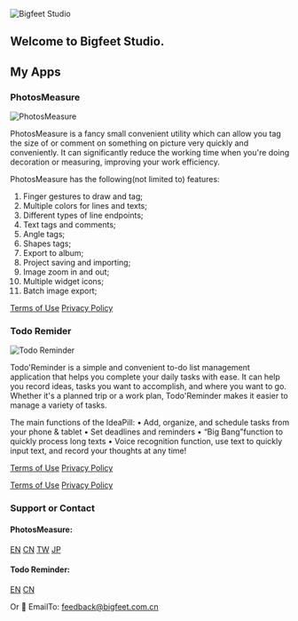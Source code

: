 ![Bigfeet Studio](/assets/images/bnt.png)

## Welcome to Bigfeet Studio.

## My Apps

### PhotosMeasure
![PhotosMeasure](/assets/images/pm.jpg)

PhotosMeasure is a fancy small convenient utility which can allow you tag the size of or comment on something on picture very quickly and conveniently.
It can significantly reduce the working time when you're doing decoration or measuring, improving your work efficiency.

PhotosMeasure has the following(not limited to) features:
1) Finger gestures to draw and tag;
2) Multiple colors for lines and texts;
3) Different types of line endpoints;
4) Text tags and comments;
5) Angle tags;
6) Shapes tags;
7) Export to album;
8) Project saving and importing;
9) Image zoom in and out;
10) Multiple widget icons;
11) Batch image export;

[Terms of Use](https://bigfeetstudio.cn/app/updates/tou.html)
[Privacy Policy](https://bigfeetstudio.cn/app/updates/photosmeasure/privacy_policy_en.html)

### Todo Remider
![Todo Reminder](/assets/images/todo.png)

Todo'Reminder is a simple and convenient to-do list management application that helps you complete your daily tasks with ease. It can help you record ideas, tasks you want to accomplish, and where you want to go. Whether it's a planned trip or a work plan, Todo'Reminder makes it easier to manage a variety of tasks.

The main functions of the IdeaPill:
• Add, organize, and schedule tasks from your phone & tablet
• Set deadlines and reminders
• “Big Bang”function to quickly process long texts
• Voice recognition function, use text to quickly input text, and record your thoughts at any time!

[Terms of Use](https://bigfeetstudio.cn/app/updates/tou.html)
[Privacy Policy](https://bigfeetstudio.cn/app/updates/ideapill/privacy_policy_en.html)


[Terms of Use](https://bigfeetstudio.cn/app/updates/tou.html)
[Privacy Policy](https://bigfeetstudio.cn/app/updates/photosmeasure/privacy_policy_en.html)

### Support or Contact
#### PhotosMeasure:
[EN](http://cn.mikecrm.com/USLHlbR)
[CN](http://cn.mikecrm.com/vdjPIFd)
[TW](http://cn.mikecrm.com/e5qvT9g)
[JP](http://bigfeet-photomeasure.mikecrm.com/Vq4rb2d)

#### Todo Reminder:
[EN](http://bigfeet-photomeasure.mikecrm.com/TRpguWe)
[CN](http://bigfeet-photomeasure.mikecrm.com/DyetKB8)

Or :email:	EmailTo: feedback@bigfeet.com.cn
